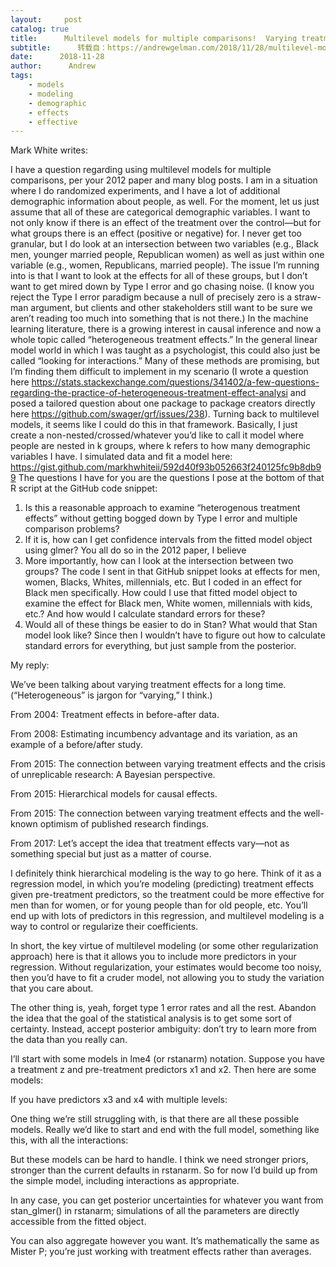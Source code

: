 ```yaml
---
layout:     post
catalog: true
title:      Multilevel models for multiple comparisons!  Varying treatment effects!
subtitle:      转载自：https://andrewgelman.com/2018/11/28/multilevel-models-multiple-comparisons-varying-treatment-effects/
date:      2018-11-28
author:      Andrew
tags:
    - models
    - modeling
    - demographic
    - effects
    - effective
---
```





Mark White writes:

> 
I have a question regarding using multilevel models for multiple comparisons, per your 2012 paper and many blog posts. I am in a situation where I do randomized experiments, and I have a lot of additional demographic information about people, as well. For the moment, let us just assume that all of these are categorical demographic variables. I want to not only know if there is an effect of the treatment over the control—but for what groups there is an effect (positive or negative) for. I never get too granular, but I do look at an intersection between two variables (e.g., Black men, younger married people, Republican women) as well as just within one variable (e.g., women, Republicans, married people).
The issue I’m running into is that I want to look at the effects for all of these groups, but I don’t want to get mired down by Type I error and go chasing noise. (I know you reject the Type I error paradigm because a null of precisely zero is a straw-man argument, but clients and other stakeholders still want to be sure we aren’t reading too much into something that is not there.)
In the machine learning literature, there is a growing interest in causal inference and now a whole topic called “heterogeneous treatment effects.” In the general linear model world in which I was taught as a psychologist, this could also just be called “looking for interactions.” Many of these methods are promising, but I’m finding them difficult to implement in my scenario (I wrote a question here https://stats.stackexchange.com/questions/341402/a-few-questions-regarding-the-practice-of-heterogeneous-treatment-effect-analysi and posed a tailored question about one package to package creators directly here https://github.com/swager/grf/issues/238).
Turning back to multilevel models, it seems like I could do this in that framework. Basically, I just create a non-nested/crossed/whatever you’d like to call it model where people are nested in k groups, where k refers to how many demographic variables I have. I simulated data and fit a model here: https://gist.github.com/markhwhiteii/592d40f93b052663f240125fc9b8db99
The questions I have for you are the questions I pose at the bottom of that R script at the GitHub code snippet:
1. Is this a reasonable approach to examine “heterogenous treatment effects” without getting bogged down by Type I error and multiple comparison problems?
2. If it is, how can I get confidence intervals from the fitted model object using glmer? You all do so in the 2012 paper, I believe
3. More importantly, how can I look at the intersection between two groups? The code I sent in that GitHub snippet looks at effects for men, women, Blacks, Whites, millennials, etc. But I coded in an effect for Black men specifically. How could I use that fitted model object to examine the effect for Black men, White women, millennials with kids, etc.? And how would I calculate standard errors for these?
4. Would all of these things be easier to do in Stan? What would that Stan model look like? Since then I wouldn’t have to figure out how to calculate standard errors for everything, but just sample from the posterior.


My reply:

We’ve been talking about varying treatment effects for a long time. (“Heterogeneous” is jargon for “varying,” I think.)

From 2004: Treatment effects in before-after data.

From 2008: Estimating incumbency advantage and its variation, as an example of a before/after study.

From 2015: The connection between varying treatment effects and the crisis of unreplicable research: A Bayesian perspective.

From 2015: Hierarchical models for causal effects.

From 2015: The connection between varying treatment effects and the well-known optimism of published research findings.

From 2017: Let’s accept the idea that treatment effects vary—not as something special but just as a matter of course.

I definitely think hierarchical modeling is the way to go here. Think of it as a regression model, in which you’re modeling (predicting) treatment effects given pre-treatment predictors, so the treatment could be more effective for men than for women, or for young people than for old people, etc. You’ll end up with lots of predictors in this regression, and multilevel modeling is a way to control or regularize their coefficients.

In short, the key virtue of multilevel modeling (or some other regularization approach) here is that it allows you to include more predictors in your regression. Without regularization, your estimates would become too noisy, then you’d have to fit a cruder model, not allowing you to study the variation that you care about.

The other thing is, yeah, forget type 1 error rates and all the rest. Abandon the idea that the goal of the statistical analysis is to get some sort of certainty. Instead, accept posterior ambiguity: don’t try to learn more from the data than you really can.

I’ll start with some models in lme4 (or rstanarm) notation. Suppose you have a treatment z and pre-treatment predictors x1 and x2. Then here are some models:

If you have predictors x3 and x4 with multiple levels:

One thing we’re still struggling with, is that there are all these possible models. Really we’d like to start and end with the full model, something like this, with all the interactions:

But these models can be hard to handle. I think we need stronger priors, stronger than the current defaults in rstanarm. So for now I’d build up from the simple model, including interactions as appropriate.

In any case, you can get posterior uncertainties for whatever you want from stan_glmer() in rstanarm; simulations of all the parameters are directly accessible from the fitted object.

You can also aggregate however you want. It’s mathematically the same as Mister P; you’re just working with treatment effects rather than averages.




